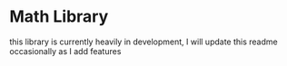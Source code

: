 # Math Library
this library is currently heavily in development, I will update this readme occasionally as I add features
